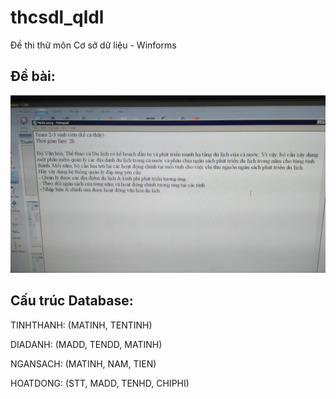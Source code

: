 # thcsdl_qldl
Đề thi thử môn Cơ sở dữ liệu - Winforms
## Đề bài:
![Đề](de.jpg)
## Cấu trúc Database:
TINHTHANH: (MATINH, TENTINH)

DIADANH: (MADD, TENDD, MATINH)

NGANSACH: (MATINH, NAM, TIEN)

HOATDONG: (STT, MADD, TENHD, CHIPHI)